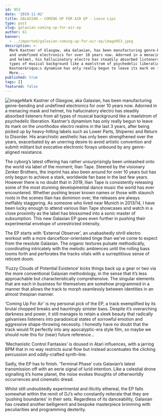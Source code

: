 ```yaml
---
id: 953
date: '2019-11-02'
title: GALAXIAN – COMING UP FOR AIR EP - Loose Lips
type: post
slug: galaxian-coming-up-for-air-ep
author: 61
banner:
  - ../imported/galaxian-coming-up-for-air-ep/image953.jpeg
description: >-
  Mark Kastner of Glasgow, aka Galaxian, has been manufacturing genre-bending
  and undefined electronics for over 10 years now. Adorned in a menacing mask
  and helmet, his hallucinatory electro has steadily absorbed listeners from all
  types of musical background like a maelstrom of psychedelic liberation.
  Kastner&rsquo;s dynamism has only really begun to leave its mark on [...]Read
  More...
published: true
tags: []
featured: false
---
```

![image](../../imported/galaxian-coming-up-for-air-ep/image953.jpeg)Mark Kastner of Glasgow, aka Galaxian, has been manufacturing genre-bending and undefined electronics for over 10 years now. Adorned in a menacing mask and helmet, his hallucinatory electro has steadily absorbed listeners from all types of musical background like a maelstrom of psychedelic liberation. Kastner’s dynamism has only really begun to leave its mark on the unorthodox electro realms in the last 3 years, after being picked up by heavy-hitting labels such as Lower Parts, Shipwrec and Return to Disorder. His anarchistic aesthetic has only been strengthened over the years, exacerbated by an unerring desire to avoid artistic convention and submit militant but evocative electronic forays unbound by any genre-aligned resistance.

The cyborg’s latest offering has rather unsurprisingly been unleashed onto the world via label of the moment; Ilian Tape. Steered by the visionary Zenker Brothers, the imprint has also been around for over 10 years but has only begun to achieve a stark, worldwide fan base in the last few years. However there is no doubt that in 2019, Ilian Tape is consistently releasing some of the most stunning developmental dance music the world has ever encountered. Whether pushing lesser known names or those with staunch roots in the scenes Ilian has dominion over, the releases are always ineffably staggering. As someone who lived near Munich in 2013/14, I have been lucky enough to attend various Ilian Tape showcases and watch in a close proximity as the label has blossomed into a sonic master of subsumption. This new Galaxian EP goes even further in pushing their experimental envelope of unrestricted intensity.

The EP starts with ‘External Observer’, an unabashedly shrill electro workout with a more dancefloor-orientated tinge than we’ve come to expect from the resolute Galaxian. The organic textures pulsate methodically, coordinating intricately with the melodic ambiences until the rolling bass looms forth and perforates the tracks vitals with a surreptitious sense of reticent doom.

‘Fuzzy Clouds of Potential Existence’ kicks things back up a gear or two via the more conventional Galaxian methodology, in the sense that it’s less approachable but characteristically comprehensive. The singular elements that are each in business for themselves are somehow programmed in a manner that allows the track to morph seamlessly between identities in an almost thespian manner.

‘Coming Up For Air’ is my personal pick of the EP, a track exemplified by its brutal chopped breaks and hauntingly sinister bass. Despite it’s overarching darkness and power, it still manages to retain a sleek beauty that radically galvanises listeners into paradoxical states of sorrowful emotion and aggressive shape-throwing necessity. I honestly have no doubt that the track would fit perfectly into any apocalyptic-era style film, so maybe we should note this for (near) future reference…

‘Mechanistic Control Fantasies’ is doused in Atari influences, with a jarring BPM that in no way restricts aural flow but instead accentuates the clicking percussion and oddly-crafted synth-line.

Sadly, the EP has to finish. ‘Terminal Phase’ cuts Galaxian’s latest transmission off with an eerie signal of lurid intention. Like a celestial drone signalling it’s home planet, the noise evokes thoughts of otherworldly occurrences and cinematic dread.

Whilst still undoubtedly experimental and illicitly ethereal, the EP falls somewhat within the remit of DJ’s who constantly reiterate that they are ‘pushing boundaries’ in their sets. Regardless of its danceability, Galaxian has created another belligerent and bespoke masterpiece brimming with peculiarities and programming dexterity.